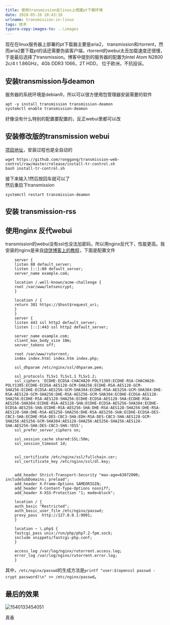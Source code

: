 ```yaml
---
title: 使用transmission在linux上搭建pt下载环境
date: 2018-05-26 20:43:10
urlname: transmission-in-linux
tags: 技术
typora-copy-images-to: ..\images
---
```

现在在linux服务器上部署的pt下载器主要是aria2， transmission和rtorrent，然而aria2要下载pt的话还需要伪装客户端，rtorrent的webui太丑加载速度还很慢，于是最后选择了transmission。博客中提到的服务器的配置为Intel Atom N2800 2c/4 t 1.86GHz，4Gb DDR3 1066，2T HDD， 位于欧洲，不抗投诉。<!-- more -->

安装transmission与deamon
----
服务器的系统环境是debian9，所以可以很方便用包管理器安装需要的软件

```shell
apt -y install transmission transmission-deamon
systemctl enable transmission-deamon
```

好像没有什么特别的配置要配置的，反正webui里都可以改

安装修改版的transmission webui
----
[项目地址](https://github.com/ronggang/transmission-web-control)，安装过程也是全自动的

```shell
wget https://github.com/ronggang/transmission-web-control/raw/master/release/install-tr-control.sh
bash install-tr-control.sh
```

接下来输入1然后按回车就可以了</br>然后重启下transmission

```shell
systemctl restart transmission-deamon
```

## 安装 transmission-rss



使用nginx 反代webui
----

transmission的webui没有ssl也没法加密码，所以用nginx反代下，性能更高。我安装的nginx是来自[烧饼博客上的教程](https://sb.sb/blog/debian-install-nginx-php-mysql/)，下面是配置文件
```
    server {
    listen 80 default_server;
    listen [::]:80 default_server;
    server_name example.com;
    
    location /.well-known/acme-challenge {
    root /var/www/letsencrypt;
    }
    
    location / {
    return 301 https://$host$request_uri;
    }
    }
    server {
    listen 443 ssl http2 default_server;
    listen [::]:443 ssl http2 default_server;
    
    server_name example.com;
    client_max_body_size 10m;
    server_tokens off;
    
    root /var/www/rutorrent;
    index index.html index.htm index.php;
    
    ssl_dhparam /etc/nginx/ssl/dhparam.pem;
    
    ssl_protocols TLSv1 TLSv1.1 TLSv1.2;
    ssl_ciphers 'ECDHE-ECDSA-CHACHA20-POLY1305:ECDHE-RSA-CHACHA20-POLY1305:ECDHE-ECDSA-AES128-GCM-SHA256:ECDHE-RSA-AES128-GCM-SHA256:ECDHE-ECDSA-AES256-GCM-SHA384:ECDHE-RSA-AES256-GCM-SHA384:DHE-RSA-AES128-GCM-SHA256:DHE-RSA-AES256-GCM-SHA384:ECDHE-ECDSA-AES128-SHA256:ECDHE-RSA-AES128-SHA256:ECDHE-ECDSA-AES128-SHA:ECDHE-RSA-AES256-SHA384:ECDHE-RSA-AES128-SHA:ECDHE-ECDSA-AES256-SHA384:ECDHE-ECDSA-AES256-SHA:ECDHE-RSA-AES256-SHA:DHE-RSA-AES128-SHA256:DHE-RSA-AES128-SHA:DHE-RSA-AES256-SHA256:DHE-RSA-AES256-SHA:ECDHE-ECDSA-DES-CBC3-SHA:ECDHE-RSA-DES-CBC3-SHA:EDH-RSA-DES-CBC3-SHA:AES128-GCM-SHA256:AES256-GCM-SHA384:AES128-SHA256:AES256-SHA256:AES128-SHA:AES256-SHA:DES-CBC3-SHA:!DSS';
    ssl_prefer_server_ciphers on;
    
    ssl_session_cache shared:SSL:50m;
    ssl_session_timeout 1d;


    ssl_certificate /etc/nginx/ssl/fullchain.cer;
    ssl_certificate_key /etc/nginx/ssl/dl.key;


    add_header Strict-Transport-Security "max-age=63072000; includeSubDomains; preload";
    add_header X-Frame-Options SAMEORIGIN;
    add_header X-Content-Type-Options nosniff;
    add_header X-XSS-Protection "1; mode=block";
    
    location / {
    auth_basic "Restricted";
    auth_basic_user_file /etc/nginx/passwd;
    proxy_pass  http://127.0.0.1:9091;
    }

    location ~ \.php$ {
    fastcgi_pass unix:/run/php/php7.2-fpm.sock;
    include snippets/fastcgi-php.conf;
    }
    
    access_log /var/log/nginx/rutorrent.access.log;
    error_log /var/log/nginx/rutorrent.error.log;
    }
```
其中，`/etc/nginx/passwd`的生成方法是`printf "user:$(openssl passwd -crypt password)\n" >> /etc/nginx/passwd`。

最后的效果
----
![1540133454051](https://i.loli.net/2018/10/22/5bcda5ea4387b.jpg)

真香